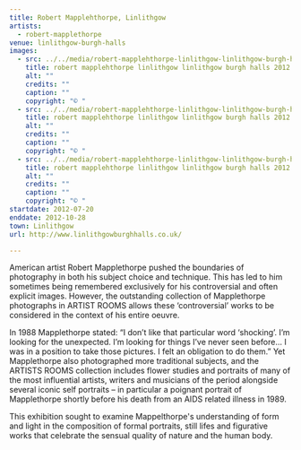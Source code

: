 ```yaml
---
title: Robert Mapplehthorpe, Linlithgow
artists:
  - robert-mapplethorpe
venue: linlithgow-burgh-halls
images:
  - src: ../../media/robert-mapplehthorpe-linlithgow-linlithgow-burgh-halls-2012-07-20-0.webp
    title: robert mapplehthorpe linlithgow linlithgow burgh halls 2012 07 20 0
    alt: ""
    credits: ""
    caption: ""
    copyright: "© "
  - src: ../../media/robert-mapplehthorpe-linlithgow-linlithgow-burgh-halls-2012-07-20-1.webp
    title: robert mapplehthorpe linlithgow linlithgow burgh halls 2012 07 20 1
    alt: ""
    credits: ""
    caption: ""
    copyright: "© "
  - src: ../../media/robert-mapplehthorpe-linlithgow-linlithgow-burgh-halls-2012-07-20-2.webp
    title: robert mapplehthorpe linlithgow linlithgow burgh halls 2012 07 20 2
    alt: ""
    credits: ""
    caption: ""
    copyright: "© "
startdate: 2012-07-20
enddate: 2012-10-28
town: Linlithgow
url: http://www.linlithgowburghhalls.co.uk/

---
```


American artist Robert Mapplethorpe pushed the boundaries of photography in both his subject choice and technique. This has led to him sometimes being remembered exclusively for his controversial and often explicit images. However, the outstanding collection of Mapplethorpe photographs in ARTIST ROOMS allows these ‘controversial’ works to be considered in the context of his entire oeuvre.

In 1988 Mapplethorpe stated: “I don’t like that particular word ‘shocking’. I’m looking for the unexpected. I’m looking for things I’ve never seen before... I was in a position to take those pictures. I felt an obligation to do them.” Yet Mapplethorpe also photographed more traditional subjects, and the ARTISTS ROOMS collection includes flower studies and portraits of many of the most influential artists, writers and musicians of the period alongside several iconic self portraits – in particular a poignant portrait of Mapplethorpe shortly before his death from an AIDS related illness in 1989.

This exhibition sought to examine Mappelthorpe's understanding of form and light in the composition of formal portraits, still lifes and figurative works that celebrate the sensual quality of nature and the human body.